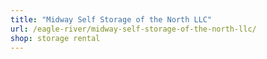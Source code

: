 ```yaml
---
title: "Midway Self Storage of the North LLC"
url: /eagle-river/midway-self-storage-of-the-north-llc/
shop: storage rental
---
```

